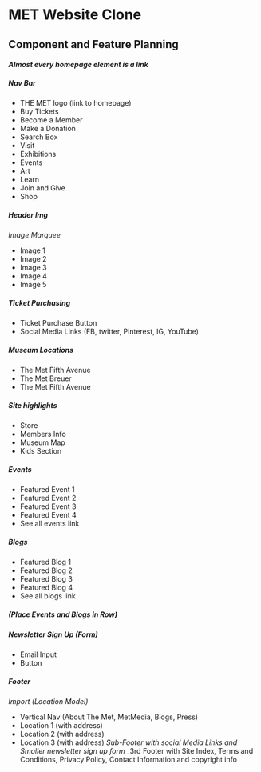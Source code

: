 # MET Website Clone

## Component and Feature Planning


#### _Almost every homepage element is a link_

##### Nav Bar
* THE MET logo (link to homepage)
* Buy Tickets
* Become a Member
* Make a Donation
* Search Box
* Visit
* Exhibitions
* Events
* Art
* Learn
* Join and Give
* Shop

##### Header Img
 _Image Marquee_
 * Image 1
 * Image 2
 * Image 3
 * Image 4
 * Image 5

##### Ticket Purchasing
 * Ticket Purchase Button
 * Social Media Links (FB, twitter, Pinterest, IG, YouTube)

##### Museum Locations
 * The Met Fifth Avenue
 * The Met Breuer
 * The Met Fifth Avenue

##### Site highlights
* Store
* Members Info
* Museum Map
* Kids Section

##### Events
* Featured Event 1
* Featured Event 2
* Featured Event 3
* Featured Event 4
* See all events link

##### Blogs
* Featured Blog 1
* Featured Blog 2
* Featured Blog 3
* Featured Blog 4
* See all blogs link
##### _(Place Events and Blogs in Row)_

##### Newsletter Sign Up (Form)
* Email Input
* Button

##### Footer
_Import (Location Model)_
* Vertical Nav (About The Met, MetMedia, Blogs, Press)
* Location 1 (with address)
* Location 2 (with address)
* Location 3 (with address)
_Sub-Footer with social Media Links and Smaller newsletter sign up form_
_3rd Footer with Site Index, Terms and Conditions, Privacy Policy, Contact Information and copyright info
